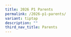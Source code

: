 ```yaml
---
title: 2026 P1 Parents
permalink: /2026-p1-parents/
variant: tiptap
description: ""
third_nav_title: Parents
---
```

<p></p>